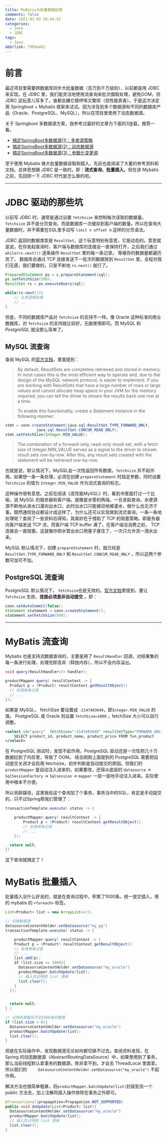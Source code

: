 ```yaml
---
title: MyBatis大批量数据处理
comments: false
date: 2021-03-02 20:44:52
categories:
  - Java
  - JDBC
tags:
  - Java
abbrlink: 7969a482
---
```



# 前言

最近项目里需要跨数据库同步大批量数据（百万到千万级别），以前都是用 JDBC 来实现。在 JDBC 里，我们能灵活地使用流查询来批次摄取处理，避免OOM，但 JDBC 这玩意儿写多了，谁都会嫌它既啰嗦又繁琐（但性能真香）。于是这次决定用 Springboot + Mybatis 框架来试试。因为涉及到多个数据源和不同的数据库产品（Oracle、PostgreSQL、MySQL），所以在项目里使用了动态数据源。

关于 Springboot 多数据源方案，我参考过最好的文章为下面的3连载，推荐一看。

- [搞定SpringBoot多数据源(1)：多套源策略](https://mianshenglee.github.io/2020/01/13/multi-datasource-1.html)
- [搞定SpringBoot多数据源(2)：动态数据源](https://mianshenglee.github.io/2020/01/16/multi-datasource-2.html)
- [搞定SpringBoot多数据源(3)：参数化变更源](https://mianshenglee.github.io/2020/01/21/multi-datasource-3.html)

至于使用 Mybatis 做大批量数据读取和插入，先前也是阅读了大量的参考资料和文档。总体思想跟 JDBC 是一致的，即：**流式查询、批量插入**。但在讲 Mybatis 之前，先回顾一下 JDBC 时代是怎么做的吧。

<!-- more -->

---

# JDBC 驱动的那些坑

以前写 JDBC 时，通常是通过设置 `fetchsize` 来控制每次读取的数据量。`fetchsize` 并不是分页查询，而是数据库一次缓存到客户端的数量。所以在查询大量数据时，并不需要在SQL里手动写 `limit n offset m` 这样的分页语法。

JDBC 返回的数据类型是 `ResultSet`，这个玩意特别有意思，它是动态的。意思就是说，在你发起查询时，客户端与数据库的连接会一直保持打开，之后我们通过 `while(rs.next())` 逐条操作 `ResultSet` 里的每一条记录。 等缓存的数据量都遍历完了， 数据库会通过 TCP 连接发送下一批次的数据放到 `ResultSet` 里。全程对我们无感，我们要做的，只是不断地 `rs.next()` 就行了。

```java
PreparedStatement ps = c.prepareStatement(sql);
ps.setFetchSize(500);
ResultSet rs = ps.executeQuery(sql);

while(rs.next()){
    // 业务逻辑处理
    // ..
}
```

但是，不同的数据库产品对 `fetchsize` 的支持不一样。像 Oracle 这种标准的商业数据库，对 `fetchsize` 的支持就比较好，无脑使用即可。而 MySQL 和 PostgreSQL 就没那么简单了。

## MySQL 流查询

查阅 MySQL 的[官方文档](https://dev.mysql.com/doc/connector-j/5.1/en/connector-j-reference-implementation-notes.html)，里面提到：

> By default, ResultSets are completely retrieved and stored in memory. In most cases this is the most efficient way to operate and, due to the design of the MySQL network protocol, is easier to implement. If you are working with ResultSets that have a large number of rows or large values and cannot allocate heap space in your JVM for the memory required, you can tell the driver to stream the results back one row at a time.
>
> To enable this functionality, create a Statement instance in the following manner:
```java
stmt = conn.createStatement(java.sql.ResultSet.TYPE_FORWARD_ONLY,
              java.sql.ResultSet.CONCUR_READ_ONLY);
stmt.setFetchSize(Integer.MIN_VALUE);
```
>The combination of a forward-only, read-only result set, with a fetch size of Integer.MIN_VALUE serves as a signal to the driver to stream result sets row-by-row. After this, any result sets created with the statement will be retrieved row-by-row.

也就是说，默认情况下，MySQL会一次性返回所有数据，`fetchsize` 并不起作用。如果想一条一条处理，必须在创建 `prepareStatement` 时指定参数，同时设置 `fetchsize` 的值为 `Integer.MIN_VALUE` 作为流式查询的标志。

这种操作很有意思。之前在阅读《高性能MySQL》时，看到书里面打过一个比喻，说 MySQL 的服务器和客户端，就像是水管的两端。一旦发起查询，水便源源不断地从进水口灌向出水口，此时出水口只能被动地被灌水，做什么也无济于事。既然通信协议都设计成这样了，为什么还可以实现做到流式查询，一条一条地处理呢？查阅了一些资料后得知，其奥妙在于借助了 TCP 的阻塞策略。即服务器向客户端发送 TCP 流，而客户端 TCP buffer 满了，在客户端没消费之前， TCP 连接会一直阻塞。这就像你把水管出水口用塞子塞住了，一次只允许流一滴水出来。

MySQL 默认情况下，创建 `prepareStatement` 时，就已经是 `ResultSet.TYPE_FORWARD_ONLY` 和 `ResultSet.CONCUR_READ_ONLY` ，所以这两个参数可加可不加。

## PostgreSQL 流查询

PostgreSQL 默认情况下， `fetchsize`也是无效的。[官方文档](https://jdbc.postgresql.org/documentation/head/query.html#fetchsize-example)里提到，要让 `fetchsize` 生效，**连接必须是非自动提交** 。即：

```java
conn.setAutoCommit(false);
Statement statement = conn.createStatement();
statement.setFetchSize(500);
```


---

# MyBatis 流查询

Mybatis 也是支持流数据查询的，主要是用了 `ResultHandler` 回调，对结果集的每一条进行处理，处理完即丢弃（释放内存），所以不会内存溢出。

```java
void query(ResultHandler<?> handler);
```

```java
productMapper.query( resultContext -> {
  Product p = (Product) resultContext.getResultObject()
  // 处理单条记录
  // ...
});
```

如果是 MySQL， fetchSize 要设置成 `-2147483648`，即`Integer.MIN_VALUE` 的值。 PostgreSQL 或 Oracle 则设置 `fetchSize=1000` ，fetchSize 大小可以自行调整。

```xml
<select id="query"  fetchSize="-2147483648" resultSetType="FORWARD_ONLY"  resultType="me.jerrysheh.demo.entity.Product">
    SELECT product_id, product_name, product_price FROM fun_product
</select>
```

在 PostgreSQL 测试时，发现不起作用，PostgreSQL 驱动还是一次性把几十万数据拉到了内存里，导致了 OOM。 结合刚刚上面提到的 PostgreSQL 需要把自动提交关闭才会启用 fetchsize，初步判断是自动提交的原因。但我们的 `productMapper` 是自动注入进来的，如果要改，还得从底层的 `datasource` -> `SqlSessionFactory` -> `Sqlsession` -> `mapper` 一层一层地手动注入进来。实际使用中根本不方便。

所以另辟蹊径，这里我给这个查询加了个事务，事务当中的SQL，肯定是手动提交的，只不过Spring帮我们管理了：

```java
transactionTemplate.execute( status -> {

    productMapper.query( resultContext -> {
        Product p = (Product) resultContext.getResultObject()
        // 处理单条记录
        // ...
    });

  return null;
})
```

这下查询就搞定了！

# MyBatis 批量插入

批量插入没什么好说的，就是在查询过程中，积累了1000条，统一提交插入，用的 mybatis 的 `<foreach>` 标签。

```java
List<Product> list = new ArrayList<>();

// 切换数据源
datasourceContentHolder.setDatasource("my_pg")
transactionTemplate.execute( status -> {

    productMapper.query( resultContext -> {
    Product p = (Product) resultContext.getResultObject()
    // 处理单条记录
    // ...
    list.add(p);
    if (list.size >= 1000){
      DatasourceContentHolder.setDatasource("my_oracle")
      productMapper.batchUpdate(list);
      // 插入完记得把 list 清掉
      list.clear();
    }
  });


  return null;
} )

// 记得处理最后不足1000条的数据
if (list.size > 0){
  DatasourceContentHolder.setDatasource("my_oracle")
  productMapper.batchUpdate(list);
  list.clear();
}


```

但是在实际操作中，发现数据源无论如何都切换不过去。查阅资料发现，在 Spring 的动态数据源（AbstractRoutingDataSource）中，如果使用到了事务，那么当前线程默认拿事务的数据源，除非拿不到，才会去 ThreadLocal 里面拿。所以我们的`      DatasourceContentHolder.setDatasource("my_oracle")
` 不起作用。

解决方法也很简单粗暴，将`productMapper.batchUpdate(list)`封装到另一个 public 方法去，加上注解将插入操作排除在事务之外即可。

```java
@Transactional(propagation=Propagation.NOT_SUPPORTED)
public void doUpdate(List<Product> list){
  DatasourceContentHolder.setDatasource("my_oracle")
  productMapper.batchUpdate(list);
  // 插入完记得把 list 清掉
  list.clear();
}
```

